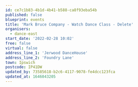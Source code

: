 ```yaml
---
id: ce7c1b83-4b1d-4b41-b588-ca8f93eba54b
published: false
blueprint: events
title: 'Mark Bruce Company - Watch Dance Class - Delete'
organisers:
  - dance-east
start_date: '2022-02-28 10:02'
free: false
virtual: false
address_line_1: 'Jerwood DanceHouse'
address_line_2: 'Foundry Lane'
town: Ipswich
postcode: IP41DW
updated_by: 73585618-b2c6-4117-9078-fe4dcc123fca
updated_at: 1646043205
---
```

